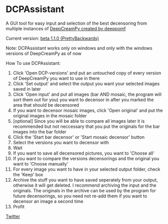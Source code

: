 # DCPAssistant
A GUI tool for easy input and selection of the best decensoring from multiple instances of [DeepCreamPy created by deeppomf](https://github.com/deeppomf/DeepCreamPy)

Current version: [beta 1.1.0 (PrettyBackwards)]()

Note: DCPAssistant works only on windows and only with the windows versions of DeepCreamPy as of now

How To use DCPAssistant:
1. Click 'Open DCP-versions' and put an untouched copy of every version of DeepCreamPy you want to use in there
2. Click 'Set output' and select the output you want your selected images saved in later
3. Click 'Open input' and put all images (bar AND mosaic, the program will sort them out for you) you want to decensor in after you marked the area that should be decensored
4. If you want to decensor mosaic images, click 'Open original' and put the original images in the mosaic folder
5. [optional] Since you will be able to compare all images later it is recommended but not neccessary that you put the originals for the bar images into the bar folder
6. Click the 'Start bar decensor' or 'Start mosaic decensor' button
7. Select the versions you want to decensor with
8. Wait
9. If you want to save all decensored pictures, you want to 'Choose all'
10. If you want to compare the versions decensorings and the original you want to 'Choose manually'
11. For every image you want to have in your selected output folder, check the 'Keep' box
12. Archive the stuff you want to have saved seperately from your output, otherwise it will get deleted. I recommend archiving the input and the originals. The originals in the archive can be used by the program for future decensorings, so you need not re-add them if you want to decensor an image a second time
13. Profit

[Twitter](https://twitter.com/DCPAssistant)
